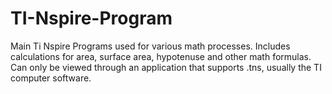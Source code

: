 # TI-Nspire-Program
Main Ti Nspire Programs used for various math processes. Includes calculations for area, surface area, hypotenuse and other math formulas. Can only be viewed through an application that supports .tns, usually the TI computer software.
